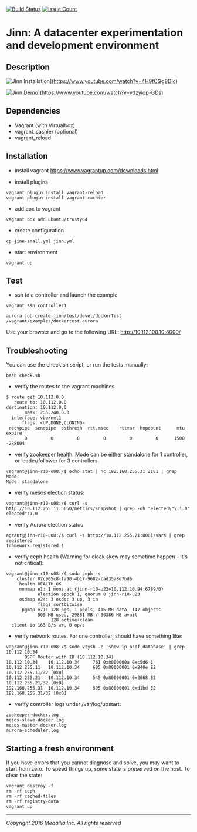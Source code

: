 [![Build Status](https://travis-ci.org/medallia/jinn.svg?branch=master)](https://travis-ci.org/medallia/jinn)
[![Issue Count](https://codeclimate.com/github/medallia/jinn/badges/issue_count.svg)](https://codeclimate.com/github/medallia/jinn)
#  Jinn: A datacenter experimentation and development environment

## Description

![Jinn Installation](https://img.youtube.com/vi/4H9fCGg8DIc/0.jpg)](https://www.youtube.com/watch?v=4H9fCGg8DIc)

![Jinn Demo](https://img.youtube.com/vi/vdzyiqp-GDs/0.jpg)](https://www.youtube.com/watch?v=vdzyiqp-GDs)


## Dependencies
- Vagrant (with Virtualbox)
- vagrant_cashier (optional)
- vagrant_reload


## Installation
- install vagrant
https://www.vagrantup.com/downloads.html

- install plugins
``` 
vagrant plugin install vagrant-reload 
vagrant plugin install vagrant-cachier 
```

- add box to vagrant
```
vagrant box add ubuntu/trusty64
```

- create configuration
```
cp jinn-small.yml jinn.yml
```

- start environment
```
vagrant up
```
## Test

- ssh to a controller and launch the example
```
vagrant ssh controller1

aurora job create jinn/test/devel/dockerTest /vagrant/examples/dockertest.aurora
```
Use your browser and go to the following URL:
http://10.112.100.10:8000/

## Troubleshooting

You can use the check.sh script, or run the tests manually:
```
bash check.sh
```

- verify the routes to the vagrant machines
```
$ route get 10.112.0.0
   route to: 10.112.0.0
destination: 10.112.0.0
       mask: 255.240.0.0
  interface: vboxnet1
      flags: <UP,DONE,CLONING>
 recvpipe  sendpipe  ssthresh  rtt,msec    rttvar  hopcount      mtu     expire
       0         0         0         0         0         0      1500   -288604
 ```

- verify zookeeper health. Mode can be either standalone for 1 controller, or leader/follower for 3 controllers.
```
vagrant@jinn-r10-u08:/$ echo stat | nc 192.168.255.31 2181 | grep Mode:
Mode: standalone
```

- verify mesos election status:
```
vagrant@jinn-r10-u08:/$ curl -s http://10.112.255.11:5050/metrics/snapshot | grep -oh "elected\"\:1.0"
elected":1.0
```

- verify Aurora election status
```
agrant@jinn-r10-u08:/$ curl -s http://10.112.255.21:8081/vars | grep registered
framework_registered 1
```

- verify ceph health (Warning for clock skew may sometime happen - it's not critical):
```
vagrant@jinn-r10-u08:/$ sudo ceph -s
    cluster 07c965c8-fa90-4b17-9682-cad35a8e7bd6
     health HEALTH_OK
     monmap e1: 1 mons at {jinn-r10-u23=10.112.10.94:6789/0}
            election epoch 1, quorum 0 jinn-r10-u23
     osdmap e24: 3 osds: 3 up, 3 in
            flags sortbitwise
      pgmap v71: 128 pgs, 1 pools, 415 MB data, 147 objects
            505 MB used, 29881 MB / 30386 MB avail
                 128 active+clean
  client io 163 B/s wr, 0 op/s
```

- verify network routes. For one controller, should have something like:
```
vagrant@jinn-r10-u08:/$ sudo vtysh -c 'show ip ospf database' | grep 10.112.10.34
       OSPF Router with ID (10.112.10.34)
10.112.10.34    10.112.10.34     761 0x8000000a 0xc5d6 1
10.112.255.11   10.112.10.34     605 0x80000001 0x840e E2 10.112.255.11/32 [0x0]
10.112.255.21   10.112.10.34     545 0x80000001 0x2068 E2 10.112.255.21/32 [0x0]
192.168.255.31  10.112.10.34     595 0x80000001 0xd1bd E2 192.168.255.31/32 [0x0]
```

- verify controller logs under /var/log/upstart:
```
zookeeper-docker.log
mesos-slave-docker.log
mesos-master-docker.log
aurora-scheduler.log
```

## Starting a fresh environment
If you have errors that you cannot diagnose and solve, you may want to start from zero. To speed things up, some state is preserved on the host.
To clear the state:
```
vagrant destroy -f
rm -rf ceph
rm -rf cached-files
rm -rf registry-data
vagrant up
```
___________________________________________________
*Copyright 2016 Medallia Inc. All rights reserved*
